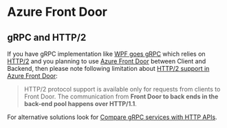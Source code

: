 # Azure Front Door

## gRPC and HTTP/2

If you have gRPC implementation like [WPF goes gRPC](https://github.com/JanneMattila/wpf-goes-grpc)
which relies on [HTTP/2](https://docs.microsoft.com/en-us/aspnet/core/grpc/comparison?view=aspnetcore-6.0)
and you planning to use [Azure Front Door](https://docs.microsoft.com/en-us/azure/frontdoor/front-door-overview) 
between Client and Backend, then please note following limitation about
[HTTP/2 support in Azure Front Door](https://docs.microsoft.com/en-us/azure/frontdoor/front-door-http2):

> HTTP/2 protocol support is available only for requests from clients to Front Door.
> The communication from **Front Door to back ends in the back-end pool happens over HTTP/1.1**.

For alternative solutions look for 
[Compare gRPC services with HTTP APIs](https://docs.microsoft.com/en-us/aspnet/core/grpc/comparison?view=aspnetcore-6.0).
